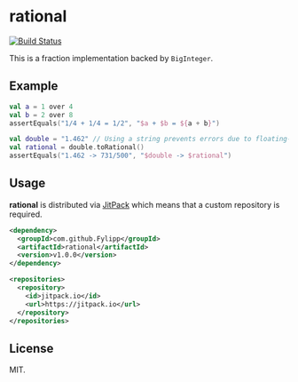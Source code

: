 # rational
[![Build Status](https://travis-ci.org/Fylipp/rational.svg?branch=master)](https://travis-ci.org/Fylipp/rational)

This is a fraction implementation backed by `BigInteger`.

## Example
```kotlin
val a = 1 over 4
val b = 2 over 8
assertEquals("1/4 + 1/4 = 1/2", "$a + $b = ${a + b}")

val double = "1.462" // Using a string prevents errors due to floating-point precision loss
val rational = double.toRational()
assertEquals("1.462 -> 731/500", "$double -> $rational")
```

## Usage
**rational** is distributed via [JitPack](https://jitpack.io/) which means that a custom repository is required.

```xml
<dependency>
  <groupId>com.github.Fylipp</groupId>
  <artifactId>rational</artifactId>
  <version>v1.0.0</version>
</dependency>
```

```xml
<repositories>
  <repository>
    <id>jitpack.io</id>
    <url>https://jitpack.io</url>
  </repository>
</repositories>
```

## License
MIT.
